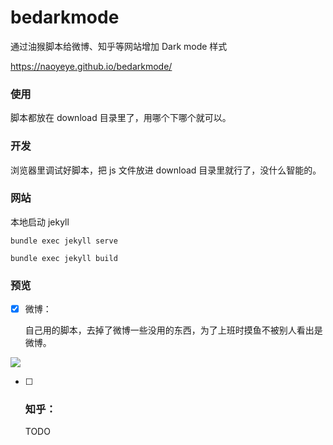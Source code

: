 # bedarkmode

通过油猴脚本给微博、知乎等网站增加 Dark mode 样式

https://naoyeye.github.io/bedarkmode/

### 使用

脚本都放在 download 目录里了，用哪个下哪个就可以。


### 开发

浏览器里调试好脚本，把 js 文件放进 download 目录里就行了，没什么智能的。

### 网站

本地启动 jekyll 

`bundle exec jekyll serve`



`bundle exec jekyll build`



### 预览


- [x] 微博：
  
  自己用的脚本，去掉了微博一些没用的东西，为了上班时摸鱼不被别人看出是微博。

<img src="https://naoyeye.github.io/bedarkmode/screenshot/weibo/1.png">



- [ ] ### 知乎：

  TODO